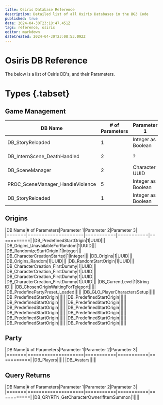 ```yaml
---
title: Osiris Database Reference
description: Detailed list of all Osiris Databases in the BG3 Code
published: true
date: 2024-04-30T23:10:47.451Z
tags: reference, osiris
editor: markdown
dateCreated: 2024-04-30T23:08:53.092Z
---
```


# Osiris DB Reference
The below is a list of Osiris DB's, and their Parameters.

# Types {.tabset}

## Game Management

|DB Name|# of Parameters|Parameter 1|Parameter 2|Parameter 3|Parameter 4|Parameter 5|
|-----|----|----|----|----|----|----|
|DB_StoryReloaded|1|Integer as Boolean|--|--|--|--|
|DB_InternScene_DeathHandled|2|?|Character UUID|--|--|--|
|DB_SceneManager|2|Character UUID||--|--|--|
|PROC_SceneManager_HandleViolence|5|Integer as Boolean|||String|--|
|DB_StoryReloaded|1|Integer as Boolean|||||

## Origins

|DB Name|# of Parameters|Parameter 1|Parameter 2|Parameter 3|
|=======|====================|===========|===========|===========|
|DB_PredefinedStartOrigin|1|UUID|||
|DB_Origins_UnavailableForRandom|1|UUID|||
|DB_RandomizeStartOrigin|1|Integer|||
|DB_CharacterCreationStarted|1|Integer|||
|DB_Origins|1|UUID|||
|DB_Origins_Random|1|UUID|||
|DB_RandomStartOrigin|1|UUID|||
|DB_CharacterCreation_FirstDummy|1|UUID|||
|DB_CharacterCreation_FirstDummy|1|UUID|||
|DB_CharacterCreation_FirstDummy|1|UUID|||
|DB_CharacterCreation_FirstDummy|1|UUID|||
|DB_CurrentLevel|1|String ID|||
|DB_ChosenOriginWaitingForTeleport|||||
|DB_PredefinePartyPreset_Loaded|||||
|DB_GLO_PlayerCharactersSetup|||||
|DB_PredefinedStartOrigin|||||
|DB_PredefinedStartOrigin|||||
|DB_PredefinedStartOrigin|||||
|DB_PredefinedStartOrigin|||||
|DB_PredefinedStartOrigin|||||
|DB_PredefinedStartOrigin|||||
|DB_PredefinedStartOrigin|||||
|DB_PredefinedStartOrigin|||||
|DB_PredefinedStartOrigin|||||
|DB_PredefinedStartOrigin|||||
|DB_PredefinedStartOrigin|||||
|DB_PredefinedStartOrigin|||||

## Party

|DB Name|# of Parameters|Parameter 1|Parameter 2|Parameter 3|
|=======|====================|===========|===========|===========|
|DB_Players|||||
|DB_Avatars|||||

## Query Returns

|DB Name|# of Parameters|Parameter 1|Parameter 2|Parameter 3|
|=======|====================|===========|===========|===========|
|DB_QRYRTN_GetCharacterOwnerIfItemSummon|1||||
